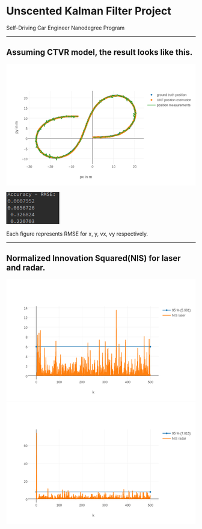 # Unscented Kalman Filter Project
Self-Driving Car Engineer Nanodegree Program

---

[image1]: ./examples/result.png "Model Visualization"
[image2]: ./examples/rmse_ukf.png "Model Visualization"
[image3]: ./examples/nis_laser.png "Model Visualization"
[image4]: ./examples/nis_radar.png "Model Visualization"


## Assuming CTVR model, the result looks like this.
![alt text][image1]

![alt text][image2]

Each figure represents RMSE for x, y, vx, vy respectively. 

---     
    
## Normalized Innovation Squared(NIS) for laser and radar.
![alt text][image3]
![alt text][image4]
